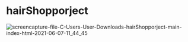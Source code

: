 # hairShopporject
![screencapture-file-C-Users-User-Downloads-hairShopporject-main-index-html-2021-06-07-11_44_45](https://user-images.githubusercontent.com/64583663/120964868-ce42e380-c785-11eb-93e4-bfd30eee89ff.png)
